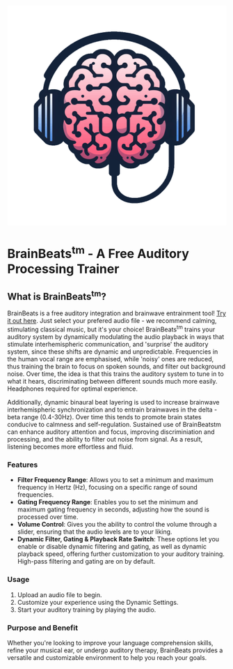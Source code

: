 
![BrainBeats Logo](/icons/icon-512x512.png)
# BrainBeats<sup>tm</sup> - A Free Auditory Processing Trainer


## What is BrainBeats<sup>tm</sup>?

 BrainBeats is a free auditory integration and brainwave entrainment tool! [Try it out here](https://BrainBeats.brainy-bots.com/). Just select your prefered audio file - we recommend calming, stimulating classical music, but it's your choice! BrainBeats<sup>tm</sup> trains your auditory system by dynamically modulating the audio playback in ways that stimulate interhemispheric communication, and 'surprise' the auditory system, since these shifts are dynamic and unpredictable. Frequencies in the human vocal range are emphasised, while 'noisy' ones are reduced, thus training the brain to focus on spoken sounds, and filter out background noise. Over time, the idea is that this trains the auditory system to tune in to what it hears, discriminating between different sounds much more easily. Headphones required for optimal experience.

 Additionally, dynamic binaural beat layering is used to increase brainwave interhemispheric synchronization and to entrain brainwaves in the delta - beta range (0.4-30Hz). Over time this tends to promote brain states conducive to calmness and self-regulation. Sustained use of BrainBeatstm can enhance auditory attention and focus, improving discriminiation and processing, and the ability to filter out noise from signal. As a result, listening becomes more effortless and fluid.

### Features

- **Filter Frequency Range**: Allows you to set a minimum and maximum frequency in Hertz (Hz), focusing on a specific range of sound frequencies.
- **Gating Frequency Range**: Enables you to set the minimum and maximum gating frequency in seconds, adjusting how the sound is processed over time.
- **Volume Control**: Gives you the ability to control the volume through a slider, ensuring that the audio levels are to your liking.
- **Dynamic Filter, Gating  & Playback Rate Switch**: These options let you enable or disable dynamic filtering and gating, as well as dynamic playback speed, offering further customization to your auditory training. High-pass filtering and gating are on by default.

### Usage

1. Upload an audio file to begin.
2. Customize your experience using the Dynamic Settings.
3. Start your auditory training by playing the audio.

### Purpose and Benefit

Whether you're looking to improve your language comprehension skills, refine your musical ear, or undergo auditory therapy, BrainBeats provides a versatile and customizable environment to help you reach your goals.

